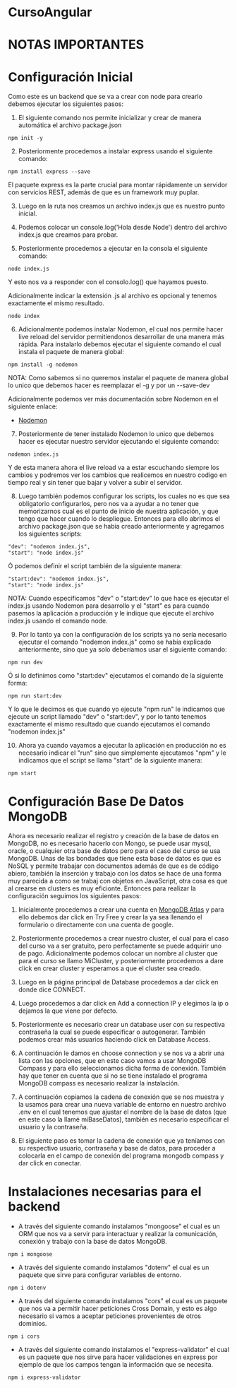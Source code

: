 # CursoAngular

# NOTAS IMPORTANTES

Configuración Inicial
=====================

Como este es un backend que se va a crear con node para crearlo debemos ejecutar los siguientes pasos:

1. El siguiente comando nos permite inicializar y crear de manera automática el archivo package.json

```
npm init -y
```

2. Posteriormente procedemos a instalar express usando el siguiente comando:

```
npm install express --save
```

El paquete express es la parte crucial para montar rápidamente un servidor con servicios REST, además de que es un framework muy puplar.


3. Luego en la ruta nos creamos un archivo index.js que es nuestro punto inicial.

4. Podemos colocar un console.log('Hola desde Node') dentro del archivo index.js que creamos para probar.

5. Posteriormente procedemos a ejecutar en la consola el siguiente comando:
```
node index.js
```

Y esto nos va a responder con el consolo.log() que hayamos puesto.

Adicionalmente indicar la extensión .js al archivo es opcional y tenemos exactamente el mismo resultado.

```
node index
```

6. Adicionalmente podemos instalar Nodemon, el cual nos permite hacer live reload del servidor permitiendonos desarrollar de una manera más rápida. Para instalarlo debemos ejecutar el siguiente comando el cual instala el paquete de manera global:

```
npm install -g nodemon
```

NOTA: Como sabemos si no queremos instalar el paquete de manera global lo unico que debemos hacer es reemplazar el -g y por un --save-dev

Adicionalmente podemos ver más documentación sobre Nodemon en el siguiente enlace: 

* [Nodemon](https://www.npmjs.com/package/nodemon)

7. Posteriormente de tener instalado Nodemon lo unico que debemos hacer es ejecutar nuestro servidor ejecutando el siguiente comando:

```
nodemon index.js
```
Y de esta manera ahora el live reload va a estar escuchando siempre los cambios y podremos ver los cambios que realicemos en nuestro codigo en tiempo real y sin tener que bajar y volver a subir el servidor.

8. Luego también podemos configurar los scripts, los cuales no es que sea obligatorio configurarlos, pero nos va a ayudar a no tener que memorizarnos cual es el punto de inicio de nuestra aplicación, y que tengo que hacer cuando lo despliegue. Entonces para ello abrimos el archivo package.json que se había creado anteriormente y agregamos los siguientes scripts:

```
"dev": "nodemon index.js",
"start": "node index.js"
```

Ó podemos definir el script también de la siguiente manera:

```
"start:dev": "nodemon index.js",
"start": "node index.js"
```

NOTA: Cuando especificamos "dev" o "start:dev" lo que hace es ejecutar el index.js usando Nodemon para desarrollo y el "start" es para cuando pasemos la aplicación a producción y le indique que ejecute el archivo index.js usando el comando node.

9. Por lo tanto ya con la configuración de los scripts ya no sería necesario ejecutar el comando "nodemon index.js" como se había explicado anteriormente, sino que ya solo deberíamos usar el siguiente comando:

```
npm run dev
```

Ó si lo definimos como "start:dev" ejecutamos el comando de la siguiente forma:

```
npm run start:dev
```

Y lo que le decimos es que cuando yo ejecute "npm run" le indicamos que ejecute un script llamado "dev" o "start:dev", y por lo tanto tenemos exactamente el mismo resultado que cuando ejecutamos el comando "nodemon index.js"

10. Ahora ya cuando vayamos a ejecutar la aplicación en producción no es necesario indicar el "run" sino que simplemente ejecutamos "npm" y le indicamos que el script se llama "start" de la siguiente manera:

```
npm start
```

Configuración Base De Datos MongoDB
====================================

Ahora es necesario realizar el registro y creación de la base de datos en MongoDB, no es necesario hacerlo con Mongo, se puede usar mysql, oracle, o cualquier otra base de datos pero para el caso del curso se usa MongoDB. Unas de las bondades que tiene esta base de datos es que es NoSQL y permite trabajar con documentos además de que es de código abiero, también la inserción y trabajo con los datos se hace de una forma muy parecida a como se trabaj con objetos en JavaScript, otra cosa es que al crearse en clusters es muy eficionte.
Entonces para realizar la configuración seguimos los siguientes pasos:

1. Inicialmente procedemos a crear una cuenta en [MongoDB Atlas](https://www.mongodb.com/cloud/atlas) y para ello debemos dar click en Try Free y crear la ya sea llenando el formulario o directamente con una cuenta de google.

2. Posteriormente procedemos a crear nuestro cluster, el cual para el caso del curso va a ser gratuito, pero perfectamente se puede adquirir uno de pago. Adicionalmente podemos colocar un nombre al cluster que para el curso se llamo MiCluster, y posteriormente procedemos a dare click en crear cluster y esperamos a que el cluster sea creado.

3. Luego en la página principal de Database procedemos a dar click en donde dice CONNECT.

4. Luego procedemos a dar click en Add a connection IP y elegimos la ip o dejamos la que viene por defecto.

5. Posteriormente es necesario crear un database user con su respectiva contraseña la cual se puede especificar o autogenerar. También podemos crear más usuarios haciendo click en Database Access.

6. A continuación le damos en choose connection y se nos va a abrir una lista con las opciones, que en este caso vamos a usar MongoDB Compass y para ello seleccionamos dicha forma de conexión. También hay que tener en cuenta que si no se tiene instalado el programa MongoDB compass es necesario realizar la instalación.

7. A continuación copiamos la cadena de conexión que se nos muestra y la usamos para crear una nueva variable de entorno en nuestro archivo .env en el cual tenemos que ajustar el nombre de la base de datos (que en este caso la llamé miBaseDatos), también es necesario especificar el usuario y la contraseña.

8. El siguiente paso es tomar la cadena de conexión que ya teníamos con su respectivo usuario, contraseña y base de datos, para proceder a colocarla en el campo de conexión del programa mongodb compass y dar click en conectar.

Instalaciones necesarias para el backend
=========================================

* A través del siguiente comando instalamos "mongoose" el cual es un ORM que nos va a servir para interactuar y realizar la comunicación, conexión y trabajo con la base de datos MongoDB.

```
npm i mongoose
```

* A través del siguiente comando instalamos "dotenv" el cual es un paquete que sirve para configurar variables de entorno.

```
npm i dotenv
```

* A través del siguiente comando instalamos "cors" el cual es un paquete que nos va a permitir hacer peticiones Cross Domain, y esto es algo necesario si vamos a aceptar peticiones provenientes de otros dominios. 

```
npm i cors
```

* A través del siguiente comando instalamos el "express-validator" el cual es un paquete que nos sirve para hacer validaciones en express por ejemplo de que los campos tengan la información que se necesita.

```
npm i express-validator
```